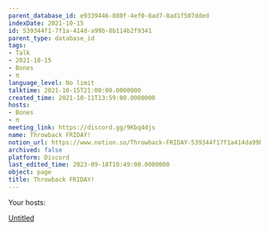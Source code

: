 ```yaml
---
parent_database_id: e9339446-880f-4ef0-8ad7-8ad1f507dded
indexDate: 2021-10-15
id: 539344f1-7f1a-414d-a99b-8b114b2f9341
parent_type: database_id
tags:
- Talk
- 2021-10-15
- Bones
- π
language_level: No limit
talktime: 2021-10-15T21:00:00.0000000
created_time: 2021-10-11T13:59:00.0000000
hosts:
- Bones
- π
meeting_link: https://discord.gg/9Kbq4djs
name: Throwback FRIDAY!
notion_url: https://www.notion.so/Throwback-FRIDAY-539344f17f1a414da99b8b114b2f9341
archived: false
platform: Discord
last_edited_time: 2023-09-18T10:49:00.0000000
object: page
title: Throwback FRIDAY!
---
```




Your hosts:

[Untitled](https://www.notion.so/482e61b02b9c4456b2b4fe86bb7544c6)   





